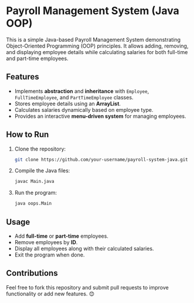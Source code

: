 # Payroll Management System (Java OOP)  

This is a simple Java-based Payroll Management System demonstrating Object-Oriented Programming (OOP) principles. It allows adding, removing, and displaying employee details while calculating salaries for both full-time and part-time employees.  

## Features  
- Implements **abstraction** and **inheritance** with `Employee`, `FullTimeEmployee`, and `PartTimeEmployee` classes.  
- Stores employee details using an **ArrayList**.  
- Calculates salaries dynamically based on employee type.  
- Provides an interactive **menu-driven system** for managing employees.  

## How to Run  
1. Clone the repository:  
   ```sh
   git clone https://github.com/your-username/payroll-system-java.git
   ```  
2. Compile the Java files:  
   ```sh
   javac Main.java
   ```  
3. Run the program:  
   ```sh
   java oops.Main
   ```  

## Usage  
- Add **full-time** or **part-time** employees.  
- Remove employees by **ID**.  
- Display all employees along with their calculated salaries.  
- Exit the program when done.  

## Contributions  
Feel free to fork this repository and submit pull requests to improve functionality or add new features. 😊

